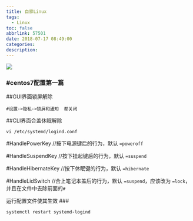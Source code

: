 ```yaml
---
title: 自家Linux
tags:
  - Linux
toc: false
abbrlink: 57501
date: 2018-07-17 08:49:00
categories:
description:
---
```

![](https://ws1.sinaimg.cn/large/e3bf8736gy1fyqgf924gsj21z81bhx6u.jpg)
<!--more-->
### #centos7配置第一篇
##GUI界面锁屏解除

    #设置->隐私->锁屏和通知  都关闭

##CLI界面合盖休眠解除

```shell
vi /etc/systemd/logind.conf
```
#HandlePowerKey       //按下电源键后的行为，默认 `=poweroff`

#HandleSuspendKey     //按下挂起键后的行为，默认 `=suspend`

#HandleHibernateKey   //按下休眠键的行为，默认 `=hibernate`

#HandleLidSwitch      //合上笔记本盖后的行为，默认 `=suspend`，应该改为 `=lock`，并且在文件中去除前面的`#`

运行配置文件使其生效 ###


```shell
systemctl restart systemd-logind
```


